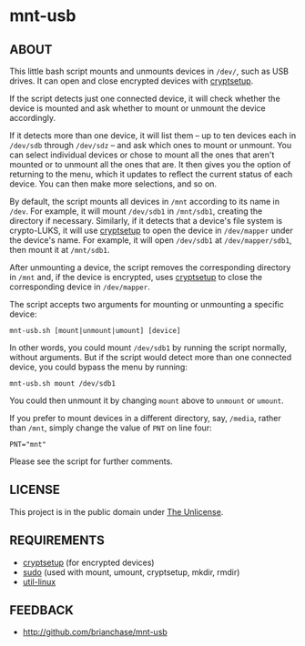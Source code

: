 # mnt-usb

## ABOUT

This little bash script mounts and unmounts devices in `/dev/`, such
as USB drives. It can open and close encrypted devices with
[cryptsetup](https://gitlab.com/cryptsetup/cryptsetup/).

If the script detects just one connected device, it will check whether
the device is mounted and ask whether to mount or unmount the device
accordingly.

If it detects more than one device, it will list them – up to ten
devices each in `/dev/sdb` through `/dev/sdz` – and ask which ones to
mount or unmount. You can select individual devices or chose to mount
all the ones that aren't mounted or to unmount all the ones that are.
It then gives you the option of returning to the menu, which it
updates to reflect the current status of each device. You can then
make more selections, and so on.

By default, the script mounts all devices in `/mnt` according to its
name in `/dev`. For example, it will mount `/dev/sdb1` in `/mnt/sdb1`,
creating the directory if necessary. Similarly, if it detects that a
device's file system is crypto-LUKS, it will use
[cryptsetup](https://gitlab.com/cryptsetup/cryptsetup/) to open the
device in `/dev/mapper` under the device's name. For example, it will
open `/dev/sdb1` at `/dev/mapper/sdb1`, then mount it at `/mnt/sdb1`.

After unmounting a device, the script removes the corresponding
directory in `/mnt` and, if the device is encrypted, uses
[cryptsetup](https://gitlab.com/cryptsetup/cryptsetup/) to close the
corresponding device in `/dev/mapper`.

The script accepts two arguments for mounting or unmounting a specific
device:

```
mnt-usb.sh [mount|unmount|umount] [device]
```

In other words, you could mount `/dev/sdb1` by running the script
normally, without arguments. But if the script would detect more than
one connected device, you could bypass the menu by running:

```
mnt-usb.sh mount /dev/sdb1
```

You could then unmount it by changing `mount` above to `unmount` or
`umount`.

If you prefer to mount devices in a different directory, say,
`/media`, rather than `/mnt`, simply change the value of `PNT` on line
four:

```
PNT="mnt"
```

Please see the script for further comments.

## LICENSE

This project is in the public domain under [The
Unlicense](https://choosealicense.com/licenses/unlicense/).

## REQUIREMENTS

* [cryptsetup](https://gitlab.com/cryptsetup/cryptsetup/) (for encrypted devices)
* [sudo](https://www.sudo.ws/) (used with mount, umount, cryptsetup, mkdir, rmdir)
* [util-linux](https://github.com/karelzak/util-linux/)

## FEEDBACK

* http://github.com/brianchase/mnt-usb

